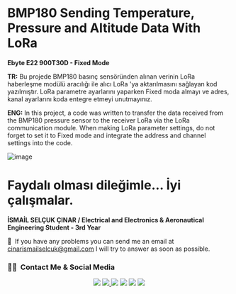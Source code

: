 # BMP180 Sending Temperature, Pressure and Altitude Data With LoRa
**Ebyte E22 900T30D - Fixed Mode**

**TR:** Bu projede BMP180 basınç sensöründen alınan verinin LoRa haberleşme modülü aracılığı ile alıcı LoRa 'ya aktarılmasını sağlayan kod yazılmıştır. LoRa parametre ayarlarını yaparken Fixed moda almayı ve adres, kanal ayarlarını koda entegre etmeyi unutmayınız.

**ENG:** In this project, a code was written to transfer the data received from the BMP180 pressure sensor to the receiver LoRa via the LoRa communication module. When making LoRa parameter settings, do not forget to set it to Fixed mode and integrate the address and channel settings into the code.

![image](https://user-images.githubusercontent.com/74931027/167516877-6b165fce-af07-4026-944a-b8d9d45b6ed7.png)


# Faydalı olması dileğimle... İyi çalışmalar.
**İSMAİL SELÇUK ÇINAR / Electrical and Electronics & Aeronautical Engineering Student - 3rd Year**

📧 &nbsp;If you have any problems you can send me an email at cinarismailselcuk@gmail.com I will try to answer as soon as possible.
### 🤝🏻 &nbsp;Contact Me & Social Media

<p align="center">
<a href="mailto:cinarismailselcuk@gmail.com"><img src="https://img.shields.io/badge/-Mail-D14836?style=flat&logo=Gmail&logoColor=white"/></a>
<a href="https://www.linkedin.com/in/ismailselcukcinar/"><img src="https://img.shields.io/badge/-LinkedIn-0077B5?style=flat&logo=Linkedin&logoColor=white%22"/</a>
<a href="https://instagram.com/ismail_selcuks"><img src="https://img.shields.io/badge/-Instagram_-E4405F?style=flat&logo=Instagram&logoColor=white"/></a>
<a href="https://twitter.com/ismail_selcuks"><img src="https://img.shields.io/badge/-Twitter_-1976c2?style=flat&logo=Twitter&logoColor=white"/></a>
<a href="https://www.youtube.com/channel/UCSt6rE5y6iklyFBpm-0xOYA"><img src="https://img.shields.io/badge/-YouTube_-c4302b?style=flat&logo=YouTube&logoColor=white"/></a>
<a href="https://discordapp.com/users/652243845790302239/"><img src="https://img.shields.io/badge/-Discord_-6A5ACD?style=flat&logo=Discord&logoColor=white"/></a>
</p>
